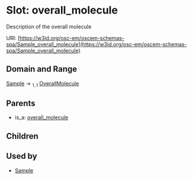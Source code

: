 
# Slot: overall_molecule

Description of the overall molecule

URI: [https://w3id.org/osc-em/oscem-schemas-spa/Sample_overall_molecule](https://w3id.org/osc-em/oscem-schemas-spa/Sample_overall_molecule)


## Domain and Range

[Sample](Sample.md) &#8594;  <sub>1..1</sub> [OverallMolecule](OverallMolecule.md)

## Parents

 *  is_a: [overall_molecule](overall_molecule.md)

## Children


## Used by

 * [Sample](Sample.md)
